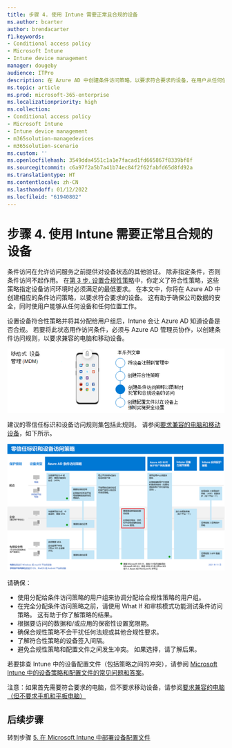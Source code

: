 ```yaml
---
title: 步骤 4. 使用 Intune 需要正常且合规的设备
ms.author: bcarter
author: brendacarter
f1.keywords:
- Conditional access policy
- Microsoft Intune
- Intune device management
manager: dougeby
audience: ITPro
description: 在 Azure AD 中创建条件访问策略，以要求符合要求的设备，在用户从任何位置任何设备工作时确保公司数据的安全。
ms.topic: article
ms.prod: microsoft-365-enterprise
ms.localizationpriority: high
ms.collection:
- Conditional access policy
- Microsoft Intune
- Intune device management
- m365solution-managedevices
- m365solution-scenario
ms.custom: ''
ms.openlocfilehash: 3549dda4551c1a1e7facad1fd665867f8339bf8f
ms.sourcegitcommit: c6a97f2a5b7a41b74ec84f2f62fabfd65d8fd92a
ms.translationtype: HT
ms.contentlocale: zh-CN
ms.lasthandoff: 01/12/2022
ms.locfileid: "61940802"
---
```

# <a name="step-4-require-healthy-and-compliant-devices-with-intune"></a>步骤 4. 使用 Intune 需要正常且合规的设备

条件访问在允许访问服务之前提供对设备状态的其他验证。 除非指定条件，否则条件访问不起作用。 在[第 3 步. 设置合规性策略](manage-devices-with-intune-compliance-policies.md)中，你定义了符合性策略，这些策略指定设备访问环境时必须满足的最低要求。 在本文中，你将在 Azure AD 中创建相应的条件访问策略，以要求符合要求的设备。 这有助于确保公司数据的安全，同时使用户能够从任何设备和任何位置工作。

设置设备符合性策略并将其分配给用户组后，Intune 会让 Azure AD 知道设备是否合规。 若要将此状态用作访问条件，必须与 Azure AD 管理员协作，以创建条件访问规则，以要求兼容的电脑和移动设备。


![管理设备的步骤](../media/devices/intune-mdm-step-3.png#lightbox)

建议的零信任标识和设备访问规则集包括此规则。 请参阅[要求兼容的电脑和移动设备](../security/office-365-security/identity-access-policies.md#require-compliant-pcs-and-mobile-devices)，如下所示。


[![零信任标识和设备访问策略](../media/devices/identity-device-require-compliance.png#lightbox)](https://github.com/MicrosoftDocs/microsoft-365-docs/raw/public/microsoft-365/media/devices/identity-device-require-compliance.png)



请确保：
- 使用分配给条件访问策略的用户组来协调分配给合规性策略的用户组。
- 在完全分配条件访问策略之前，请使用 What If 和审核模式功能测试条件访问策略。 这有助于你了解策略的结果。
- 根据要访问的数据和/或应用的保密性设置宽限期。 
- 确保合规性策略不会干扰任何法规或其他合规性要求。 
- 了解符合性策略的设备签入间隔。
- 避免合规性策略和配置文件之间发生冲突。 如果选择，请了解后果。

若要排查 Intune 中的设备配置文件（包括策略之间的冲突），请参阅 [Microsoft Intune 中的设备策略和配置文件的常见问题和答案](/mem/intune/configuration/device-profile-troubleshoot)。

注意：如果首先需要符合要求的电脑，但不要求移动设备，请参阅[要求兼容的电脑（但不要求手机和平板电脑）](../security/office-365-security/identity-access-policies.md) 

## <a name="next-steps"></a>后续步骤

转到步骤 [5. 在 Microsoft Intune 中部署设备配置文件](manage-devices-with-intune-configuration-profiles.md)
